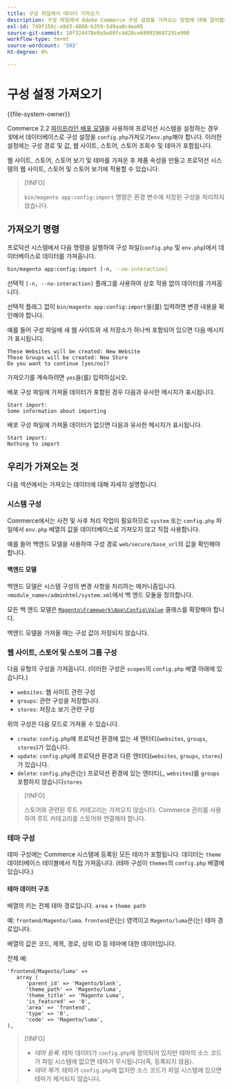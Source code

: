 ```yaml
---
title: 구성 파일에서 데이터 가져오기
description: 구성 파일에서 Adobe Commerce 구성 설정을 가져오는 방법에 대해 알아봅니다. 파이프라인 배포 및 데이터베이스 가져오기 프로세스를 검색합니다.
exl-id: 7d9f156c-e8d3-4888-b359-5d9aa8c4ea05
source-git-commit: 10f324478e9a5e80fc4d28ce680929687291e990
workflow-type: tm+mt
source-wordcount: '503'
ht-degree: 0%

---
```


# 구성 설정 가져오기

{{file-system-owner}}

Commerce 2.2 [파이프라인 배포 모델](../deployment/technical-details.md)을 사용하여 프로덕션 시스템을 설정하는 경우 _및_&#x200B;에서 데이터베이스로 구성 설정을 `config.php`가져오기`env.php`해야 합니다.
이러한 설정에는 구성 경로 및 값, 웹 사이트, 스토어, 스토어 조회수 및 테마가 포함됩니다.

웹 사이트, 스토어, 스토어 보기 및 테마를 가져온 후 제품 속성을 만들고 프로덕션 시스템의 웹 사이트, 스토어 및 스토어 보기에 적용할 수 있습니다.

>[!INFO]
>
>`bin/magento app:config:import` 명령은 환경 변수에 저장된 구성을 처리하지 않습니다.

## 가져오기 명령

프로덕션 시스템에서 다음 명령을 실행하여 구성 파일(`config.php` 및 `env.php`)에서 데이터베이스로 데이터를 가져옵니다.

```bash
bin/magento app:config:import [-n, --no-interaction]
```

선택적 `[-n, --no-interaction]` 플래그를 사용하여 상호 작용 없이 데이터를 가져옵니다.

선택적 플래그 없이 `bin/magento app:config:import`을(를) 입력하면 변경 내용을 확인해야 합니다.

예를 들어 구성 파일에 새 웹 사이트와 새 저장소가 하나씩 포함되어 있으면 다음 메시지가 표시됩니다.

```
These Websites will be created: New Website
These Groups will be created: New Store
Do you want to continue [yes/no]?
```

가져오기를 계속하려면 `yes`을(를) 입력하십시오.

배포 구성 파일에 가져올 데이터가 포함된 경우 다음과 유사한 메시지가 표시됩니다.

```
Start import:
Some information about importing
```

배포 구성 파일에 가져올 데이터가 없으면 다음과 유사한 메시지가 표시됩니다.

```
Start import:
Nothing to import
```

## 우리가 가져오는 것

다음 섹션에서는 가져오는 데이터에 대해 자세히 설명합니다.

### 시스템 구성

Commerce에서는 사전 및 사후 처리 작업이 필요하므로 `system` 또는 `config.php` 파일에서 `env.php` 배열의 값을 데이터베이스로 가져오지 않고 직접 사용합니다.

예를 들어 백엔드 모델을 사용하여 구성 경로 `web/secure/base_url`의 값을 확인해야 합니다.

#### 백엔드 모델

백엔드 모델은 시스템 구성의 변경 사항을 처리하는 메커니즘입니다.
`<module_name>/adminhtml/system.xml`에서 백 엔드 모듈을 정의합니다.

모든 백 엔드 모델은 [`Magento\Framework\App\Config\Value`](https://github.com/magento/magento2/blob/2.4/lib/internal/Magento/Framework/App/Config/Value.php) 클래스를 확장해야 합니다.

백엔드 모델을 가져올 때는 구성 값이 저장되지 않습니다.

### 웹 사이트, 스토어 및 스토어 그룹 구성

다음 유형의 구성을 가져옵니다.
(이러한 구성은 `scopes`의 `config.php` 배열 아래에 있습니다.)

- `websites`: 웹 사이트 관련 구성
- `groups`: 관련 구성을 저장합니다.
- `stores`: 저장소 보기 관련 구성

위의 구성은 다음 모드로 가져올 수 있습니다.

- `create`: `config.php`에 프로덕션 환경에 없는 새 엔터티(`websites`, `groups`, `stores`)가 있습니다.
- `update`: `config.php`에 프로덕션 환경과 다른 엔터티(`websites`, `groups`, `stores`)가 있습니다.
- `delete`: `config.php`은(는) 프로덕션 환경에 있는 엔터티(_,_, `websites`)를 `groups`포함하지 않습니다`stores`

>[!INFO]
>
>스토어와 관련된 루트 카테고리는 가져오지 않습니다. Commerce 관리를 사용하여 루트 카테고리를 스토어와 연결해야 합니다.

### 테마 구성

테마 구성에는 Commerce 시스템에 등록된 모든 테마가 포함됩니다. 데이터는 `theme` 데이터베이스 테이블에서 직접 가져옵니다. (테마 구성이 `themes`의 `config.php` 배열에 있습니다.)

#### 테마 데이터 구조

배열의 키는 전체 테마 경로입니다. `area` + `theme path`

예: `frontend/Magento/luma`.
`frontend`은(는) 영역이고 `Magento/luma`은(는) 테마 경로입니다.

배열의 값은 코드, 제목, 경로, 상위 ID 등 테마에 대한 데이터입니다.

전체 예:

```php?start_inline=1
'frontend/Magento/luma' =>
   array (
      'parent_id' => 'Magento/blank',
      'theme_path' => 'Magento/luma',
      'theme_title' => 'Magento Luma',
      'is_featured' => '0',
      'area' => 'frontend',
      'type' => '0',
      'code' => 'Magento/luma',
),
```

>[!INFO]
>
>- _테마 등록_. 테마 데이터가 `config.php`에 정의되어 있지만 테마의 소스 코드가 파일 시스템에 없으면 테마가 무시됩니다(즉, 등록되지 않음).
>- _테마 제거_. 테마가 `config.php`에 없지만 소스 코드가 파일 시스템에 있으면 테마가 제거되지 않습니다.
